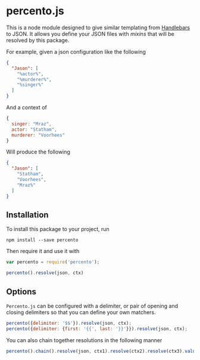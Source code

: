 # percento.js

This is a node module designed to give similar templating from [Handlebars](http://handlebarsjs.com/) to JSON. It allows you define your JSON files with _mixins_ that will be resolved by this package.


For example, given a json configuration like the following
```json
{
  "Jason": [
    "%actor%",
    "%murderer%",
    "%singer%"
  ]
}
```
And a context of
```js
{
  singer: "Mraz",
  actor: "Statham",
  murderer: "Voorhees"
}
```
Will produce the following
```json
{
  "Jason": [
    "Statham",
    "Voorhees",
    "Mraz%"
  ]
}
```

## Installation ##

To install this package to your project, run
```
npm install --save percento
```
Then require it and use it with
```js
var percento = require('percento');

percento().resolve(json, ctx)
```

## Options ##

`Percento.js` can be configured with a delimiter, or pair of opening and closing delimiters so that you can define your own matchers.
```js
percento({delimiter: '$$'}).resolve(json, ctx);
percento({delimiter: {first: '{{', last: '}}'}}).resolve(json, ctx);
```
You can also chain together resolutions in the following manner
```js
percento().chain().resolve(json, ctx1).resolve(ctx2).resolve(ctx3).value();
```
